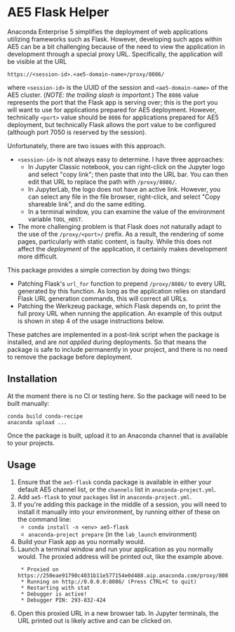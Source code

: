 # AE5 Flask Helper

Anaconda Enterprise 5 simplifies the deployment of web applications
utilizing frameworks such as Flask. However, developing such apps
within AE5 can be a bit challenging because of the need to view the
application in development through a special proxy URL. Specifically,
the application will be visible at the URL
```
https://<session-id>.<ae5-domain-name>/proxy/8086/
```
where `<session-id>` is the UUID of the session and
`<ae5-domain-name>` of the AE5 cluster. (_NOTE: the trailing slash is
important._) The `8086` value represents the port that the Flask app
is serving over; this is the port you will want to use for applications
prepared for AE5 deployment. However, technically 
 `<port>` value should be `8086` for applications
prepared for AE5 deployment, but technically Flask allows the port
value to be configured (although port 7050 is reserved by the session).

Unfortunately, there are two issues with this approach. 
- `<session-id>` is not always easy to determine. I have three approaches:
  - In Jupyter Classic notebook, you can right-click on the Jupyter logo
    and select "copy link"; then paste that into the URL bar. You can then
    edit that URL to replace the path with `/proxy/8086/`.
  - In JupyterLab, the logo does not have an active link. However, you can
    select any file in the file browser, right-click, and select "Copy
    shareable link", and do the same editing.
  - In a terminal window, you can examine the value of the environment
    variable `TOOL_HOST`.
- The more challenging problem is that Flask does not naturally adapt
  to the use of the `/proxy/<port>/` prefix. As a result, the rendering
  of some pages, particularly with static content, is faulty. While this
  does not affect the _deployment_ of the application, it certainly makes
  development more difficult.

This package provides a simple correction by doing two things:
- Patching Flask's `url_for` function to prepend `/proxy/8086/` to
  every URL generated by this function. As long as the application relies
  on standard Flask URL generation commands, this will correct all URLs.
- Patching the Werkzeug package, which Flask depends on, to print the
  full proxy URL when running the application. An example of this output
  is shown in step 4 of the usage instructions below.

These patches are implemented in a post-link script when the package is
installed, and are _not applied_ during deployments. So that means the
package is safe to include permanently in your project, and there is no
need to remove the package before deployment.

## Installation

At the moment there is no CI or testing here. So the package will need to be
built manually:
```
conda build conda-recipe
anaconda upload ...
```
Once the package is built, upload it to an Anaconda channel that is available
to your projects.

## Usage

1. Ensure that the `ae5-flask` conda package is available in either your
   default AE5 channel list, or the `channels` list in `anaconda-project.yml`.
2. Add `ae5-flask` to your `packages`  list in `anaconda-project.yml`. 
3. If you're adding this package in the middle of a session, you will need
   to install it manually into your environment, by running either of these
   on the command line:
   - `conda install -n <env> ae5-flask`
   - `anaconda-project prepare` (in the `lab_launch` environment)
3. Build your Flask app as you normally would.
4. Launch a terminal window and run your application as you normally would.
   The proxied address will be printed out, like the example above.
   ```
    * Proxied on https://250eae91790c4031b11e577154e0d488.aip.anaconda.com/proxy/8086/
    * Running on http://0.0.0.0:8086/ (Press CTRL+C to quit)
    * Restarting with stat
    * Debugger is active!
    * Debugger PIN: 293-832-424
    ```
5. Open this proxied URL in a new browser tab. In Jupyter terminals, the URL
   printed out is likely active and can be clicked on.
